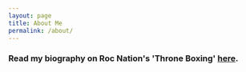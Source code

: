 ```yaml
---
layout: page
title: About Me
permalink: /about/
---
```



### Read my biography on Roc Nation's 'Throne Boxing' <a class="body-link" href="http://throneboxing.com/fighters/ed-latimore/">here</a>.
